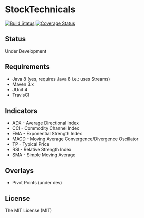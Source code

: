 # StockTechnicals

[![Build Status](https://travis-ci.org/jasonlam604/StockTechnicals.svg?branch=master)](https://travis-ci.org/jasonlam604/StockTechnicals)
[![Coverage Status](https://coveralls.io/repos/github/jasonlam604/StockTechnicals/badge.svg)](https://coveralls.io/github/jasonlam604/StockTechnicals)

## Status

Under Development

## Requirements

* Java 8 (yes, requires Java 8 i.e.: uses Streams)
* Maven 3.x
* JUnit 4
* TravisCI

## Indicators

* ADX - Average Directional Index
* CCI - Commodity Channel Index 
* EMA - Exponential Strength Index
* MACD - Moving Average Convergence/Divergence Oscillator
* TP - Typical Price
* RSI - Relative Strength Index
* SMA - Simple Moving Average

## Overlays

* Pivot Points (under dev)


## License

The MIT License (MIT)